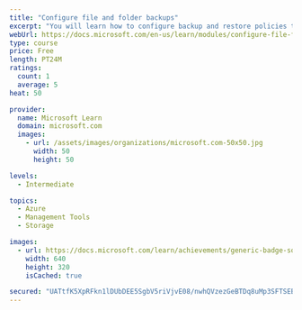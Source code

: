 ```yaml
---
title: "Configure file and folder backups"
excerpt: "You will learn how to configure backup and restore policies that meet your company's regulatory needs."
webUrl: https://docs.microsoft.com/en-us/learn/modules/configure-file-folder-backups/
type: course
price: Free
length: PT24M
ratings:
  count: 1
  average: 5
heat: 50

provider:
  name: Microsoft Learn
  domain: microsoft.com
  images:
    - url: /assets/images/organizations/microsoft.com-50x50.jpg
      width: 50
      height: 50

levels:
  - Intermediate

topics:
  - Azure
  - Management Tools
  - Storage

images:
  - url: https://docs.microsoft.com/learn/achievements/generic-badge-social.png
    width: 640
    height: 320
    isCached: true

secured: "UATtfK5XpRFkn1lDUbDEE5SgbV5riVjvE08/nwhQVzezGeBTDq8uMp3SFTSEBI1X7A/GWpyBRMWqNER7QRC5CItjMDRwzZtKuIIKAX3SLQVYGPy0g2bcTBOQqHCJVyvNWkd3BlpE/BYTGv5FcZoDYpgaS49MQ3VUlesTkC1BxC7qEH4IJrMnE3maIxkiVCCXfEQUJq5ZW8SwuLc9kffPcohcyuXHfItuXSsqqgqyioZfyrHHOnKKGY9cyt4/HviD095kAvS64Uw/EbxOKHGP5fWkiU6n6Ch5RlcNu4kGt03a4f2kqSefK5ZmfwQKD89sG8OQZEPtAq02VsI2L4Fty+hF4hFOGGfw/gltn34lPJpY58364yK/cHBIllk0oXGexiLI/QOpIkolZfngmHfRiYB+WIUMrfzNaqwva6cV4uQ=;vvoSB9FfDzKp/dF03l5fmg=="
---
```


